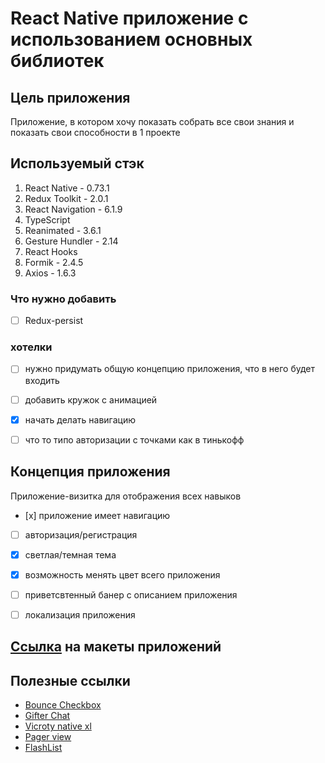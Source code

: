 # React Native приложение с использованием основных библиотек

## Цель приложения
Приложение, в котором хочу показать собрать все свои знания и показать свои способности в 1 проекте

## Используемый стэк
1. React Native - 0.73.1
2. Redux Toolkit - 2.0.1
3. React Navigation - 6.1.9
4. TypeScript
5. Reanimated - 3.6.1
6. Gesture Hundler - 2.14
7. React Hooks
8. Formik - 2.4.5
9. Axios - 1.6.3

### Что нужно добавить
- [ ] Redux-persist

### хотелки
- [ ] нужно придумать общую концепцию приложения, что в него будет входить
- [ ] добавить кружок с анимацией
- [x] начать делать навигацию
- [ ] что то типо авторизации с точками как в тинькофф


## Концепция приложения
Приложение-визитка для отображения всех навыков

- [х] приложение имеет навигацию
- [ ] авторизация/регистрация
- [x] светлая/темная тема
- [x] возможность менять цвет всего приложения
- [ ] приветсвтенный банер с описанием приложения
- [ ] локализация приложения


## [Ссылка](https://www.figma.com/templates/mobile-app-design/) на макеты приложений

## Полезные ссылки

- [Bounce Checkbox](https://github.com/WrathChaos/react-native-bouncy-checkbox)
- [Gifter Chat](https://github.com/FaridSafi/react-native-gifted-chat)
- [Vicroty native xl](https://github.com/FormidableLabs/victory-native-xl)
- [Pager view](https://github.com/callstack/react-native-pager-view)
- [FlashList](https://shopify.github.io/flash-list/)



